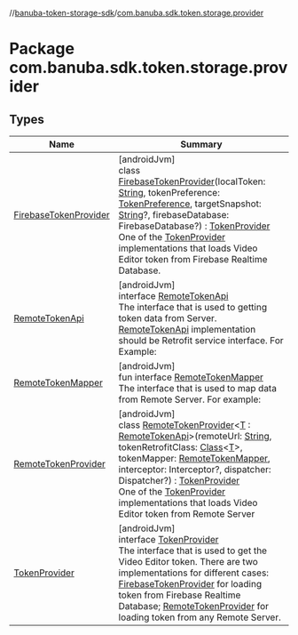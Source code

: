 //[banuba-token-storage-sdk](../../index.md)/[com.banuba.sdk.token.storage.provider](index.md)

# Package com.banuba.sdk.token.storage.provider

## Types

| Name | Summary |
|---|---|
| [FirebaseTokenProvider](-firebase-token-provider/index.md) | [androidJvm]<br>class [FirebaseTokenProvider](-firebase-token-provider/index.md)(localToken: [String](https://kotlinlang.org/api/latest/jvm/stdlib/kotlin/-string/index.html), tokenPreference: [TokenPreference](../com.banuba.sdk.token.storage.data/-token-preference/index.md), targetSnapshot: [String](https://kotlinlang.org/api/latest/jvm/stdlib/kotlin/-string/index.html)?, firebaseDatabase: FirebaseDatabase?) : [TokenProvider](-token-provider/index.md)<br>One of the [TokenProvider](-token-provider/index.md) implementations that loads Video Editor token from Firebase Realtime Database. |
| [RemoteTokenApi](-remote-token-api/index.md) | [androidJvm]<br>interface [RemoteTokenApi](-remote-token-api/index.md)<br>The interface that is used to getting token data from Server. [RemoteTokenApi](-remote-token-api/index.md) implementation should be Retrofit service interface. For Example: |
| [RemoteTokenMapper](-remote-token-mapper/index.md) | [androidJvm]<br>fun interface [RemoteTokenMapper](-remote-token-mapper/index.md)<br>The interface that is used to map data from Remote Server. For example: |
| [RemoteTokenProvider](-remote-token-provider/index.md) | [androidJvm]<br>class [RemoteTokenProvider](-remote-token-provider/index.md)&lt;[T](-remote-token-provider/index.md) : [RemoteTokenApi](-remote-token-api/index.md)&gt;(remoteUrl: [String](https://kotlinlang.org/api/latest/jvm/stdlib/kotlin/-string/index.html), tokenRetrofitClass: [Class](https://developer.android.com/reference/kotlin/java/lang/Class.html)&lt;[T](-remote-token-provider/index.md)&gt;, tokenMapper: [RemoteTokenMapper](-remote-token-mapper/index.md), interceptor: Interceptor?, dispatcher: Dispatcher?) : [TokenProvider](-token-provider/index.md)<br>One of the [TokenProvider](-token-provider/index.md) implementations that loads Video Editor token from Remote Server |
| [TokenProvider](-token-provider/index.md) | [androidJvm]<br>interface [TokenProvider](-token-provider/index.md)<br>The interface that is used to get the Video Editor token. There are two implementations for different cases: [FirebaseTokenProvider](-firebase-token-provider/index.md) for loading token from Firebase Realtime Database; [RemoteTokenProvider](-remote-token-provider/index.md) for loading token from any Remote Server. |
